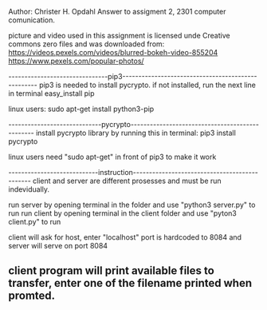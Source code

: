 Author: Christer H. Opdahl
Answer to assigment 2, 2301 computer comunication.

picture and video used in this assignment is licensed unde Creative commons zero
files and was downloaded from:
https://videos.pexels.com/videos/blurred-bokeh-video-855204
https://www.pexels.com/popular-photos/

-------------------------------pip3---------------------------------------------------
pip3 is needed to install pycrypto.
if not installed, run the next line in terminal
easy_install pip

linux users:
sudo apt-get install python3-pip

-----------------------------pycrypto------------------------------------------------
install pycrypto library by running this in terminal:
pip3 install pycrypto

linux users need "sudo apt-get" in front of pip3 to make it work

----------------------------instruction----------------------------------------------
client and server are different prosesses and must be run indevidually.

run server by opening terminal in the folder and use "python3 server.py" to run
run client by opening terminal in the client folder and use "pyton3 client.py" to run

client will ask for host, enter "localhost" 
port is hardcoded to 8084 and server will serve on port 8084

client program will print available files to transfer, enter one of 
the filename printed when promted.
-------------------------------------------------------------------------------------

